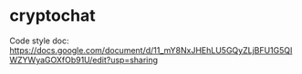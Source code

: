 # cryptochat

Code style doc: https://docs.google.com/document/d/11_mY8NxJHEhLU5GQyZLjBFU1G5QIWZYWyaGOXfOb91U/edit?usp=sharing
